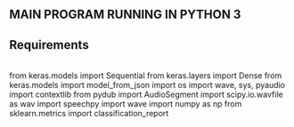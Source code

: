 ## MAIN PROGRAM RUNNING IN PYTHON 3 

## Requirements

<br>
from keras.models import Sequential
from keras.layers import Dense
from keras.models import model_from_json
import os
import wave, sys, pyaudio
import contextlib
from pydub import AudioSegment
import scipy.io.wavfile as wav
import speechpy
import wave
import numpy as np
from sklearn.metrics import classification_report
